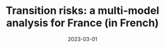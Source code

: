 ---
title: "Transition risks: a multi-model analysis for France (in French)"
collection: publications
category: policy_reports
permalink: /publication/2023_transition_ademe
date: 2023-03-01
venue: 'Collection ADEME Expertises'
paperurl: 'https://librairie.ademe.fr/societe-et-politiques-publiques/6196-risques-de-transition-analyse-multi-modeles-pour-la-france.html'
bibtexurl: '/files/bibtex_2023_ademe.bib'
---